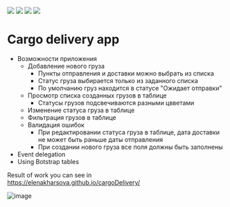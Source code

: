 <img src="https://img.shields.io/badge/HTML-blue"> <img src="https://img.shields.io/badge/CSS-blue">
<img src="https://img.shields.io/badge/Bootstrap-purple"> <img src="https://img.shields.io/badge/JS-red"> 
# Cargo delivery app

<ul>
  <li> Возможности приложения
    <ul>
      <li> Добавление нового груза
        <ul>
          <li>Пункты отправления и доставки можно выбрать из списка</li>
          <li>Статус груза выбирается только из заданного списка</li> 
          <li>По умолчанию груз находится в статусе "Ожидает отправки"</li>
        </ul>
      </li>
      <li> Просмотр списка созданных грузов в таблице
        <ul>
          <li>Статусы грузов подсвечиваются разными цвветами</li>
        </ul>
      </li>
      <li> Изменение статуса груза в таблице</li>
      <li> Фильтрация грузов в таблице</li>
      <li>Валидация ошибок 
        <ul>
          <li>При редактировании статуса груза в таблице, дата доставки не может быть раньше даты отправления</li>
          <li>При создании нового груза все поля должны быть заполнены</li>  
        </ul>
      </li>
    </ul>
  </li>
  <li> Event delegation</li>
  <li> Using Botstrap tables</li>
</ul>

Result of work you can see in https://elenakharsova.github.io/cargoDelivery/

![image](https://github.com/user-attachments/assets/741a2117-fc4d-467c-8b46-e0db2dd16d66)
